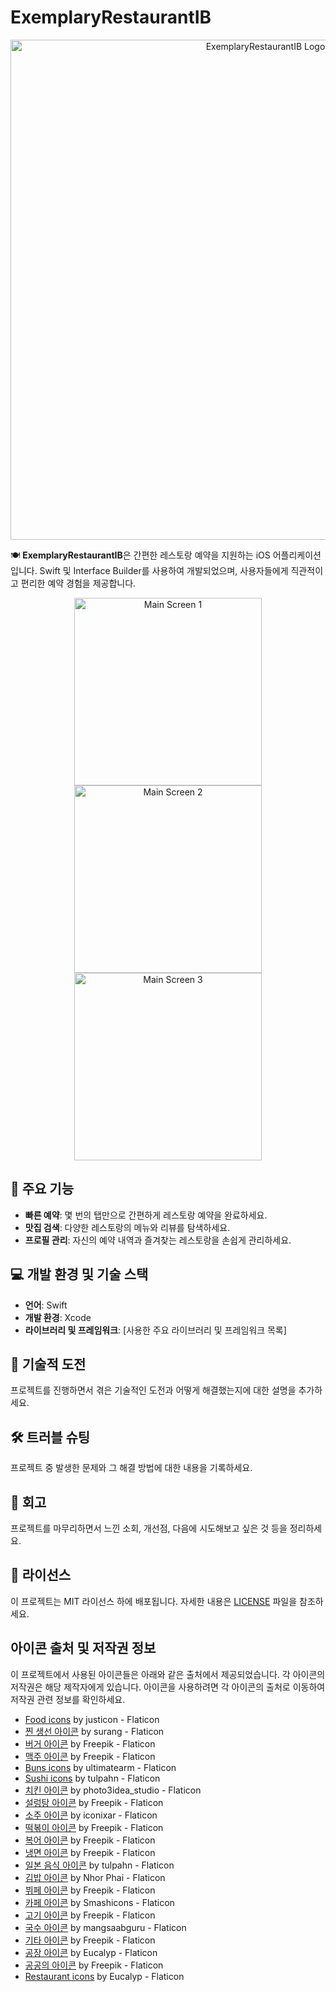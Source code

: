 # ExemplaryRestaurantIB

<p align="center">
  <img src="https://your-banner-image-url.png" alt="ExemplaryRestaurantIB Logo" width="800">
</p>

🍽 **ExemplaryRestaurantIB**은 간편한 레스토랑 예약을 지원하는 iOS 어플리케이션입니다. Swift 및 Interface Builder를 사용하여 개발되었으며, 사용자들에게 직관적이고 편리한 예약 경험을 제공합니다.

<p align="center">
  <img src="https://your-screenshot-url-1.png" alt="Main Screen 1" width="300">
  <img src="https://your-screenshot-url-2.png" alt="Main Screen 2" width="300">
  <img src="https://your-screenshot-url-3.png" alt="Main Screen 3" width="300">
</p>

## 🚀 주요 기능

- **빠른 예약**: 몇 번의 탭만으로 간편하게 레스토랑 예약을 완료하세요.
- **맛집 검색**: 다양한 레스토랑의 메뉴와 리뷰를 탐색하세요.
- **프로필 관리**: 자신의 예약 내역과 즐겨찾는 레스토랑을 손쉽게 관리하세요.

## 💻 개발 환경 및 기술 스택

- **언어**: Swift
- **개발 환경**: Xcode
- **라이브러리 및 프레임워크**: [사용한 주요 라이브러리 및 프레임워크 목록]

## 🚧 기술적 도전

프로젝트를 진행하면서 겪은 기술적인 도전과 어떻게 해결했는지에 대한 설명을 추가하세요.

## 🛠 트러블 슈팅

프로젝트 중 발생한 문제와 그 해결 방법에 대한 내용을 기록하세요.

## 📝 회고

프로젝트를 마무리하면서 느낀 소회, 개선점, 다음에 시도해보고 싶은 것 등을 정리하세요.

## 📄 라이선스

이 프로젝트는 MIT 라이선스 하에 배포됩니다. 자세한 내용은 [LICENSE](LICENSE) 파일을 참조하세요.

## 아이콘 출처 및 저작권 정보

이 프로젝트에서 사용된 아이콘들은 아래와 같은 출처에서 제공되었습니다. 각 아이콘의 저작권은 해당 제작자에게 있습니다. 아이콘을 사용하려면 각 아이콘의 출처로 이동하여 저작권 관련 정보를 확인하세요.

- [Food icons](https://www.flaticon.com/free-icons/food) by justicon - Flaticon
- [찐 생선 아이콘](https://www.flaticon.com/kr/free-icons/-) by surang - Flaticon
- [버거 아이콘](https://www.flaticon.com/kr/free-icons/) by Freepik - Flaticon
- [맥주 아이콘](https://www.flaticon.com/kr/free-icons/) by Freepik - Flaticon
- [Buns icons](https://www.flaticon.com/free-icons/buns) by ultimatearm - Flaticon
- [Sushi icons](https://www.flaticon.com/free-icons/sushi) by tulpahn - Flaticon
- [치킨 아이콘](https://www.flaticon.com/kr/free-icons/) by photo3idea_studio - Flaticon
- [설렁탕 아이콘](https://www.flaticon.com/kr/free-icons/) by Freepik - Flaticon
- [소주 아이콘](https://www.flaticon.com/kr/free-icons/) by iconixar - Flaticon
- [떡볶이 아이콘](https://www.flaticon.com/kr/free-icons/) by Freepik - Flaticon
- [복어 아이콘](https://www.flaticon.com/kr/free-icons/) by Freepik - Flaticon
- [냉면 아이콘](https://www.flaticon.com/kr/free-icons/) by Freepik - Flaticon
- [일본 음식 아이콘](https://www.flaticon.com/kr/free-icons/-) by tulpahn - Flaticon
- [김밥 아이콘](https://www.flaticon.com/kr/free-icons/) by Nhor Phai - Flaticon
- [뷔페 아이콘](https://www.flaticon.com/kr/free-icons/) by Freepik - Flaticon
- [카페 아이콘](https://www.flaticon.com/kr/free-icons/) by Smashicons - Flaticon
- [고기 아이콘](https://www.flaticon.com/kr/free-icons/) by Freepik - Flaticon
- [국수 아이콘](https://www.flaticon.com/kr/free-icons/) by mangsaabguru - Flaticon
- [기타 아이콘](https://www.flaticon.com/kr/free-icons/) by Freepik - Flaticon
- [공장 아이콘](https://www.flaticon.com/kr/free-icons/) by Eucalyp - Flaticon
- [공공의 아이콘](https://www.flaticon.com/kr/free-icons/) by Freepik - Flaticon
- [Restaurant icons](https://www.flaticon.com/free-icons/restaurant) by Eucalyp - Flaticon
